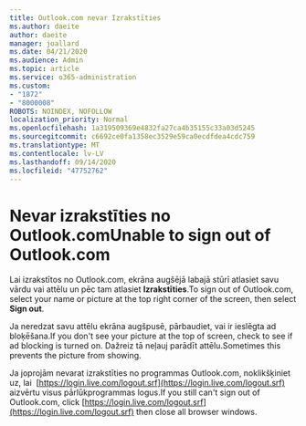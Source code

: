 ```yaml
---
title: Outlook.com nevar Izrakstīties
ms.author: daeite
author: daeite
manager: joallard
ms.date: 04/21/2020
ms.audience: Admin
ms.topic: article
ms.service: o365-administration
ms.custom:
- "1872"
- "8000008"
ROBOTS: NOINDEX, NOFOLLOW
localization_priority: Normal
ms.openlocfilehash: 1a319509369e4832fa27ca4b35155c33a03d5245
ms.sourcegitcommit: c6692ce0fa1358ec3529e59ca0ecdfdea4cdc759
ms.translationtype: MT
ms.contentlocale: lv-LV
ms.lasthandoff: 09/14/2020
ms.locfileid: "47752762"
---
```

# <a name="unable-to-sign-out-of-outlookcom"></a><span data-ttu-id="ff38f-102">Nevar izrakstīties no Outlook.com</span><span class="sxs-lookup"><span data-stu-id="ff38f-102">Unable to sign out of Outlook.com</span></span>

<span data-ttu-id="ff38f-103">Lai izrakstītos no Outlook.com, ekrāna augšējā labajā stūrī atlasiet savu vārdu vai attēlu un pēc tam atlasiet **Izrakstīties**.</span><span class="sxs-lookup"><span data-stu-id="ff38f-103">To sign out of Outlook.com, select your name or picture at the top right corner of the screen, then select **Sign out**.</span></span>

<span data-ttu-id="ff38f-104">Ja neredzat savu attēlu ekrāna augšpusē, pārbaudiet, vai ir ieslēgta ad bloķēšana.</span><span class="sxs-lookup"><span data-stu-id="ff38f-104">If you don't see your picture at the top of screen, check to see if ad blocking is turned on.</span></span> <span data-ttu-id="ff38f-105">Dažreiz tā neļauj parādīt attēlu.</span><span class="sxs-lookup"><span data-stu-id="ff38f-105">Sometimes this prevents the picture from showing.</span></span>

<span data-ttu-id="ff38f-106">Ja joprojām nevarat izrakstīties no programmas Outlook.com, noklikšķiniet uz, lai  [https://login.live.com/logout.srf](https://login.live.com/logout.srf) aizvērtu visus pārlūkprogrammas logus.</span><span class="sxs-lookup"><span data-stu-id="ff38f-106">If you still can't sign out of Outlook.com, click [https://login.live.com/logout.srf](https://login.live.com/logout.srf) then close all browser windows.</span></span>